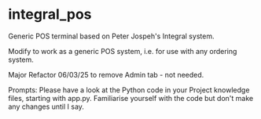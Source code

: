 # integral_pos
Generic POS terminal based on Peter Jospeh's Integral system.

Modify to work as a generic POS system, i.e. for use with any ordering system.

Major Refactor 06/03/25 to remove Admin tab - not needed.

Prompts:
Please have a look at the Python code in your Project knowledge files, starting with app.py.
Familiarise yourself with the code but don't make any changes until I say. 
